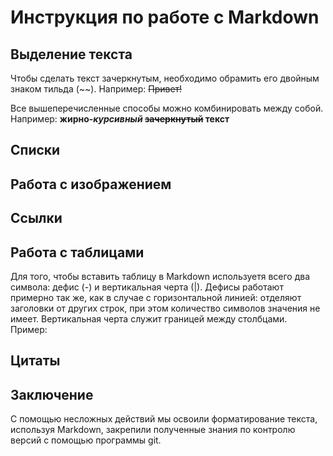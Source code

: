 # Инструкция по работе с Markdown

## Выделение текста

Чтобы сделать текст зачеркнутым, необходимо обрамить его двойным знаком тильда (~~).
Например: ~~Привет!~~

Все вышеперечисленные способы можно комбинировать между собой.
Например: **жирно-_курсивный_ ~~зачеркнутый~~ текст**


## Списки

## Работа с изображением

## Ссылки

## Работа с таблицами

Для того, чтобы вставить таблицу в Markdown используетя всего два символа: дефис (-) и вертикальная черта (|). Дефисы работают примерно так же, как в случае с горизонтальной линией: отделяют заголовки от других строк, при этом количество символов значения не имеет. Вертикальная черта служит границей между столбцами.
Пример:



## Цитаты

## Заключение
 С помощью несложных действий мы освоили форматирование текста, используя Markdown, закрепили полученные знания по контролю версий с помощью программы git.